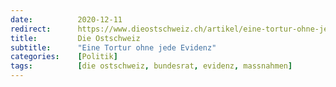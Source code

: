 ```yaml
---
date:          2020-12-11
redirect:      https://www.dieostschweiz.ch/artikel/eine-tortur-ohne-jede-evidenz-Kvrm3JJ
title:         Die Ostschweiz
subtitle:      "Eine Tortur ohne jede Evidenz"
categories:    [Politik]
tags:          [die ostschweiz, bundesrat, evidenz, massnahmen]
---
```

